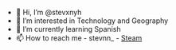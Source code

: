 - 👋 Hi, I’m @stevxnyh
- 👀 I’m interested in Technology and Geography
- 🌱 I’m currently learning Spanish
- 📫 How to reach me - stevnn_ - [Steam](https://steamcommunity.com/id/duaalipaaa#)

